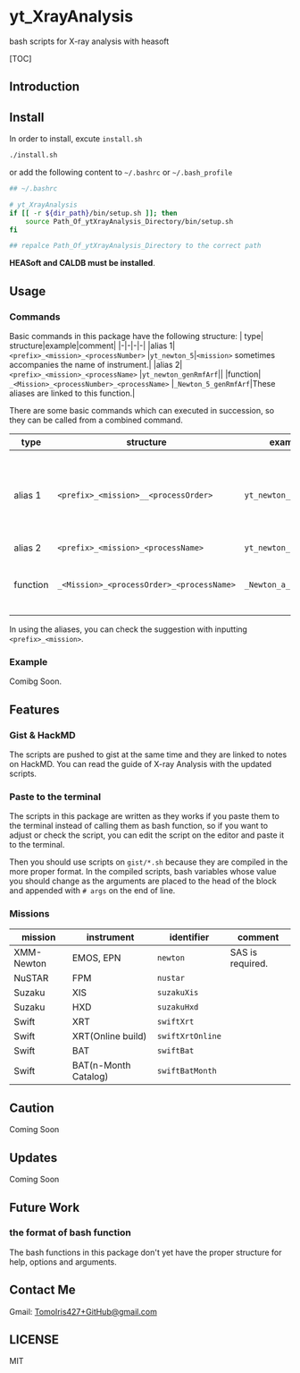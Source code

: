 # yt_XrayAnalysis

bash scripts for X-ray analysis with heasoft

[TOC]
## Introduction


## Install

In order to install, excute `install.sh`

```bash
./install.sh
```

or add the following content to `~/.bashrc` or `~/.bash_profile` 

```bash
## ~/.bashrc

# yt_XrayAnalysis
if [[ -r ${dir_path}/bin/setup.sh ]]; then
    source Path_Of_ytXrayAnalysis_Directory/bin/setup.sh
fi

## repalce Path_Of_ytXrayAnalysis_Directory to the correct path
```

**HEASoft and CALDB must be installed**.

## Usage

### Commands
Basic commands in this package have the following structure:
| type| structure|example|comment|
|-|-|-|-|
|alias 1| `<prefix>_<mission>_<processNumber>` |`yt_newton_5`|`<mission>` sometimes accompanies the name of instrument.|
|alias 2|  `<prefix>_<mission>_<processName>` |`yt_newton_genRmfArf`||
|function|  `_<Mission>_<processNumber>_<processName>` |`_Newton_5_genRmfArf`|These aliases are linked to this function.|

There are some basic commands which can executed in succession, so they can be called from a combined command.

| type| structure|example|comment|
|-|-|-|-|
|alias 1| `<prefix>_<mission>__<processOrder>` |`yt_newton__a`| The underbar after `<mission>` are duplicated on purpose. |
|alias 2|  `<prefix>_<mission>_<processName>` |`yt_newton_beforeDs9`||
|function|  `_<Mission>_<processOrder>_<processName>` |`_Newton_a_beforeDs9`|These aliases are linked to this function|

In using the aliases, you can check the suggestion with inputting `<prefix>_<mission>`.


### Example

Comibg Soon.

## Features
### Gist & HackMD

The scripts are pushed to gist at the same time and they are linked to notes on HackMD.
You can read the guide of X-ray Analysis with the updated scripts.

### Paste to the terminal

The scripts in this package are written as they works if you paste them to the terminal instead of calling them as bash function,
so if you want to adjust or check the script, you can edit the script on the editor and paste it to the terminal.

Then you should use scripts on `gist/*.sh` because they are compiled in the more proper format.
In the compiled scripts, bash variables whose value you should change as the arguments are 
placed to the head of the block and appended with `# args` on the end of line.

### Missions

|mission|instrument|identifier|comment|
|-|-|-|-|
|XMM-Newton|EMOS, EPN|`newton`|SAS is required.|
|NuSTAR|FPM|`nustar`||
|Suzaku|XIS|`suzakuXis`||
|Suzaku|HXD|`suzakuHxd`||
|Swift|XRT|`swiftXrt`||
|Swift|XRT(Online build)|`swiftXrtOnline`||
|Swift|BAT|`swiftBat`||
|Swift|BAT(n-Month Catalog)|`swiftBatMonth`||



## Caution

Coming Soon
## Updates

Coming Soon

## Future Work

### the format of bash function

The bash functions in this package don't yet have the proper structure for help, options and arguments.

## Contact Me

Gmail: TomoIris427+GitHub@gmail.com

## LICENSE

MIT